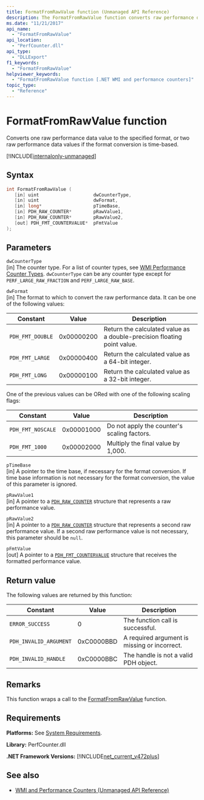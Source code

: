 ```yaml
---
title: FormatFromRawValue function (Unmanaged API Reference)
description: The FormatFromRawValue function converts raw performance data to a specified format.
ms.date: "11/21/2017"
api_name: 
  - "FormatFromRawValue"
api_location: 
  - "PerfCounter.dll"
api_type: 
  - "DLLExport"
f1_keywords: 
  - "FormatFromRawValue"
helpviewer_keywords: 
  - "FormatFromRawValue function [.NET WMI and performance counters]"
topic_type: 
  - "Reference"
---
```

# FormatFromRawValue function
Converts one raw performance data value to the specified format, or two raw performance data values if the format conversion is time-based.

[!INCLUDE[internalonly-unmanaged](../../../../includes/internalonly-unmanaged.md)]

## Syntax

```cpp
int FormatFromRawValue (
   [in] uint                    dwCounterType,
   [in] uint                    dwFormat,
   [in] long*                   pTimeBase,
   [in] PDH_RAW_COUNTER*        pRawValue1,
   [in] PDH_RAW_COUNTER*        pRawValue2,
   [out] PDH_FMT_COUNTERVALUE*  pFmtValue
);
```

## Parameters

`dwCounterType`\
[in] The counter type. For a list of counter types, see [WMI Performance Counter Types](/windows/desktop/WmiSdk/wmi-performance-counter-types). `dwCounterType` can be any counter type except for `PERF_LARGE_RAW_FRACTION` and `PERF_LARGE_RAW_BASE`.

`dwFormat`\
[in] The format to which to convert the raw performance data. It can be one of the following values:

|Constant  |Value  |Description |
|---------|---------|---------|
| `PDH_FMT_DOUBLE` |0x00000200 | Return the calculated value as a double-precision floating point value. |
| `PDH_FMT_LARGE` | 0x00000400 | Return the calculated value as a 64-bit integer. |
| `PDH_FMT_LONG` | 0x00000100 | Return the calculated value as a 32-bit integer. |

One of the previous values can be ORed with one of the following scaling flags:

|Constant  |Value  |Description |
|---------|---------|---------|
| `PDH_FMT_NOSCALE` | 0x00001000 | Do not apply the counter's scaling factors. |
| `PDH_FMT_1000` | 0x00002000 | Multiply the final value by 1,000. |

`pTimeBase`\
[in] A pointer to the time base, if necessary for the format conversion. If time base information is not necessary for the format conversion, the value of this parameter is ignored.

`pRawValue1`\
[in] A pointer to a [`PDH_RAW_COUNTER`](/windows/win32/api/pdh/ns-pdh-pdh_raw_counter) structure that represents a raw performance value.

`pRawValue2`\
[in] A pointer to a [`PDH_RAW_COUNTER`](/windows/win32/api/pdh/ns-pdh-pdh_raw_counter) structure that represents a second raw performance value. If a second raw performance value is not necessary, this parameter should be `null`.

`pFmtValue`\
[out] A pointer to a [`PDH_FMT_COUNTERVALUE`](/windows/win32/api/pdh/ns-pdh-pdh_fmt_countervalue) structure that receives the formatted performance value.

## Return value

The following values are returned by this function:

|Constant  |Value  |Description  |
|---------|---------|---------|
| `ERROR_SUCCESS` | 0 | The function call is successful. |
| `PDH_INVALID_ARGUMENT` | 0xC0000BBD | A required argument is missing or incorrect. |
| `PDH_INVALID_HANDLE` | 0xC0000BBC | The handle is not a valid PDH object. |

## Remarks

This function wraps a call to the [FormatFromRawValue](/previous-versions/ms231047(v=vs.85)) function.

## Requirements

 **Platforms:** See [System Requirements](../../get-started/system-requirements.md).

 **Library:** PerfCounter.dll

 **.NET Framework Versions:** [!INCLUDE[net_current_v472plus](../../../../includes/net-current-v472plus.md)]

## See also

- [WMI and Performance Counters (Unmanaged API Reference)](index.md)
